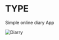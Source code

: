 <h1>TYPE</h1>

Simple online diary App

![Diarry](https://user-images.githubusercontent.com/37509700/54960434-e2abb480-4f5c-11e9-839e-0ba6dd0ab650.png)

